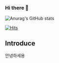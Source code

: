 ### Hi there 👋


![Anurag's GitHub stats](https://github-readme-stats.vercel.app/api?username=lLcrowe&show_icons=true&theme=tokyonight)

[![Hits](https://hits.seeyoufarm.com/api/count/incr/badge.svg?url=https%3A%2F%2Fgithub.com%2FlLcrowe%2Fhit-counter&count_bg=%235D67A2&title_bg=%23555555&icon=unity.svg&icon_color=%23E7E7E7&title=hits&edge_flat=false)](https://hits.seeyoufarm.com)


## Introduce
안녕하세용
